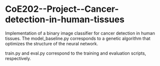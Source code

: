 # CoE202--Project--Cancer-detection-in-human-tissues

Implementation of a binary image classifier for cancer detection in human tissues.
The model_baseline.py corresponds to a genetic algorithm that optimizes the structure of the neural network.

train.py and eval.py correspond to the training and evaluation scripts, respectively.
